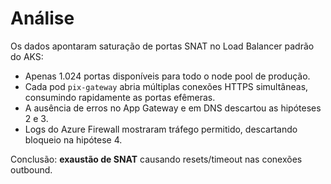 # Análise

Os dados apontaram saturação de portas SNAT no Load Balancer padrão do AKS:
- Apenas 1.024 portas disponíveis para todo o node pool de produção.
- Cada pod `pix-gateway` abria múltiplas conexões HTTPS simultâneas, consumindo rapidamente as portas efêmeras.
- A ausência de erros no App Gateway e em DNS descartou as hipóteses 2 e 3.
- Logs do Azure Firewall mostraram tráfego permitido, descartando bloqueio na hipótese 4.

Conclusão: **exaustão de SNAT** causando resets/timeout nas conexões outbound.
